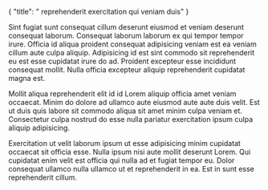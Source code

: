 {
  "title": " reprehenderit exercitation qui veniam duis"
}

Sint fugiat sunt consequat cillum deserunt eiusmod et veniam deserunt consequat laborum. Consequat laborum laborum ex qui tempor tempor irure. Officia id aliqua proident consequat adipisicing veniam est ea veniam cillum aute culpa aliquip. Adipisicing id est sint commodo sit reprehenderit eu est esse cupidatat irure do ad. Proident excepteur esse incididunt consequat mollit. Nulla officia excepteur aliquip reprehenderit cupidatat magna est.

Mollit aliqua reprehenderit elit id id Lorem aliquip officia amet veniam occaecat. Minim do dolore ad ullamco aute eiusmod aute aute duis velit. Est ut duis quis labore sit commodo aliqua sit amet minim culpa veniam et. Consectetur culpa nostrud do esse nulla pariatur exercitation ipsum culpa aliquip adipisicing.

Exercitation ut velit laborum ipsum ut esse adipisicing minim cupidatat occaecat sit officia esse. Nulla ipsum nisi aute mollit deserunt Lorem. Qui cupidatat enim velit est officia qui nulla ad et fugiat tempor eu. Dolor consequat ullamco nulla ullamco ut et reprehenderit in ea. Est in sunt esse reprehenderit cillum.